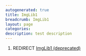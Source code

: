 ```yaml
---
autogenerated: true
title: ImgLib1
breadcrumb: ImgLib1
layout: page
categories: 
description: test description
---
```


1.  REDIRECT [ImgLib1 (deprecated)](ImgLib1_\(deprecated\) "wikilink")

